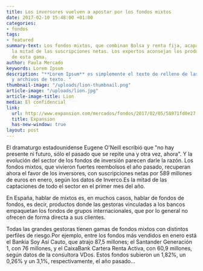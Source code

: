 ```yaml
---
title: Los inversores vuelven a apostar por los fondos mixtos
date: 2017-02-10 15:48:00 +01:00
categories:
- fondos
tags:
- featured
summary-text: Los fondos mixtos, que combinan Bolsa y renta fija, acaparan en enero
  la mitad de las suscripciones netas. Los expertos aconsejan los productos más flexibles
  de esta gama.
author: Paula Mercado
keywords: Lorem Ipsum
description: "**Lorem Ipsum** es simplemente el texto de relleno de las imprentas
  y archivos de texto. "
thumbnail-image: "/uploads/lion-thumbnail.png"
article-image: "/uploads/lion.jpg"
article-image-title: Lion
media: El confidencial
link:
  url: http://www.expansion.com/mercados/fondos/2017/02/05/58971fd0e27
  title: Expansion
  has-new-window: true
layout: post
---
```


El dramaturgo estadounidense Eugene O'Neill escribió que "no hay presente ni futuro, sólo el pasado que se repite una y otra vez, ahora". Y la evolución del sector de los fondos de inversión parecen darle la razón. Los fondos mixtos, que vivieron fuertes reembolsos el año pasado, recuperan ahora el favor de los inversores, con suscripciones netas por 589 millones de euros en enero, según los datos de Inverco.Es la mitad de las captaciones de todo el sector en el primer mes del año.

En España, hablar de mixtos es, en muchos casos, hablar de fondos de fondos, es decir, productos donde las gestoras vinculadas a los bancos empaquetan los fondos de grupos internacionales, que por lo general no ofrecen de forma directa a sus clientes.

Todas las grandes gestoras tienen gamas de fondos mixtos con distintos perfiles de riesgo.Por ejemplo, entre los fondos más vendidos en enero está el Bankia Soy Así Cauto, que atrajo 87,5 millones; el Santander Generación 1, con 76 millones, y el CaixaBank Cartera Renta Activa, con 60,9 millones, según datos de la consultora VDos. Estos fondos subieron un 1,82%, un 0,26% y un 3,1%, respectivamente, el año pasado...
